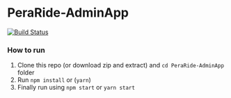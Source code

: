 # PeraRide-AdminApp
[![Build Status](https://travis-ci.org/shyaman/PeraRide-AdminApp.svg?branch=master)](https://travis-ci.org/shyaman/PeraRide-AdminApp)

### How to run

1. Clone this repo (or download zip and extract) and ```cd PeraRide-AdminApp``` folder
2. Run ```npm install``` or (```yarn```) 
3. Finally run using ```npm start``` or ```yarn start```
